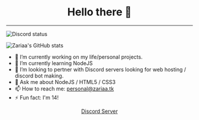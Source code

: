 <h1 align="center">Hello there 👋</h1>
<hr>

![Discord status](https://discord.c99.nl/widget/theme-4/502823349110571008.png)

![Zariaa's GitHub stats](https://github-readme-stats.vercel.app/api?username=Zariaa27&show_icons=true&theme=merko)
  
- 🔭 I’m currently working on my life/personal projects.
- 🌱 I’m currently learning NodeJS
- 👯 I’m looking to pertner with Discord servers looking for web hosting / discord bot making.
- 💬 Ask me about NodeJS / HTML5 / CSS3
- 📫 How to reach me: personal@zariaa.tk
- ⚡ Fun fact: I'm 14!

<p align="center">
  <a href="https://discord.zariaa.tk">Discord Server</a>
</p>
